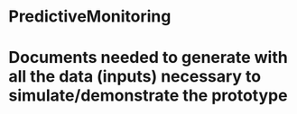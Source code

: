 # PredictiveMonitoring
# Documents needed to generate with all the data (inputs) necessary to simulate/demonstrate the prototype